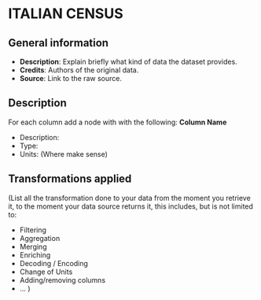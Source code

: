 # ITALIAN CENSUS

## General information

- **Description**: Explain briefly what kind of data the dataset provides.
- **Credits**: Authors of the original data.
- **Source**: Link to the raw source.

## Description

For each column add a node with with the following:
**Column Name**
- Description:
- Type:
- Units: (Where make sense)

## Transformations applied

(List all the transformation done to your data from the moment you retrieve it, to the
moment your data source returns it, this includes, but is not limited to:
- Filtering
- Aggregation
- Merging
- Enriching
- Decoding / Encoding
- Change of Units
- Adding/removing columns
- ...
)